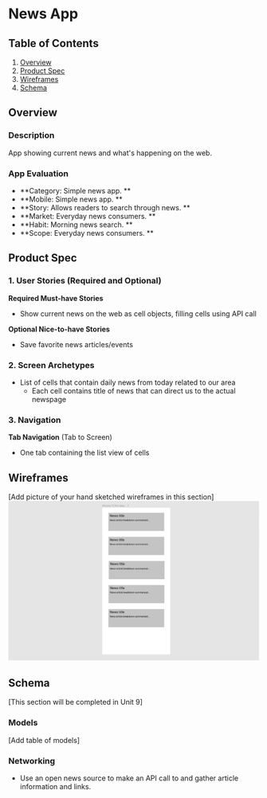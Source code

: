 # News App

## Table of Contents
1. [Overview](#Overview)
1. [Product Spec](#Product-Spec)
1. [Wireframes](#Wireframes)
2. [Schema](#Schema)

## Overview
### Description
App showing current news and what's happening on the web.

### App Evaluation
- **Category: Simple news app. **
- **Mobile: Simple news app. **
- **Story: Allows readers to search through news. ** 
- **Market: Everyday news consumers. **
- **Habit: Morning news search. **
- **Scope: Everyday news consumers. **

## Product Spec

### 1. User Stories (Required and Optional)

**Required Must-have Stories**

* Show current news on the web as cell objects, filling cells using API call


**Optional Nice-to-have Stories**

* Save favorite news articles/events


### 2. Screen Archetypes

* List of cells that contain daily news from today related to our area
   * Each cell contains title of news that can direct us to the actual newspage 


### 3. Navigation

**Tab Navigation** (Tab to Screen)

* One tab containing the list view of cells


## Wireframes
[Add picture of your hand sketched wireframes in this section]
<img src="figma.PNG" width=600>


## Schema 
[This section will be completed in Unit 9]
### Models
[Add table of models]
### Networking
- Use an open news source to make an API call to and gather article information and links.
